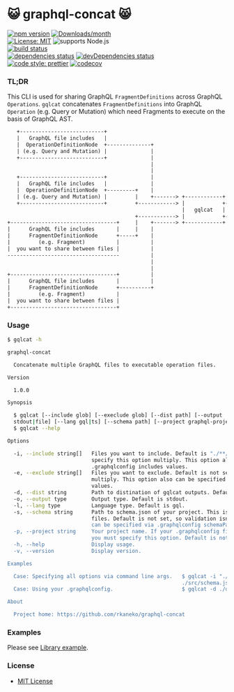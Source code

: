 :smiley_cat: graphql-concat :smile_cat:
===

[![npm version][npm-image]][npm-url]
[![Downloads/month][npm-donwload-image]][npm-trends-url]  
[![License: MIT][license]](https://opensource.org/licenses/MIT)
![supports Node.js][node-version]  
[![build status][circleci-image]][circleci-url]  
[![dependencies status][deps-image]][deps-url]
[![devDependencies status][dev-deps-image]][dev-deps-url]  
[![code style: prettier][prettier-image]][prettier-url]
[![codecov][coverage-image]][coverage-url]

### TL;DR

 This CLI is used for sharing GraphQL `FragmentDefinitions` across GraphQL `Operations`. `gqlcat` concatenates `FragmentDefinitions` into GraphQL `Operation` (e.g. Query or Mutation) which need Fragments to execute on the basis of GraphQL AST.

```txt
   +---------------------------+
   |   GraphQL file includes   |
   |  OperationDefinitionNode  +--------------+
   | (e.g. Query and Mutation) |              |
   +---------------------------+              |
                                              |
                                              |
   +---------------------------+              |                                        +--------------------------------------+
   |   GraphQL file includes   |              |                                        |   Concatenated GraphQL DocumentNode  |
   |  OperationDefinitionNode  +---------+    |                              +-------> |    you can execute in your program   |
   | (e.g. Query and Mutation) |         |    +-------> +------------+       |         |  like graphiql or TypeScript program |
   +---------------------------+         +------------> |            +-------+         +--------------------------------------+
                                                        |   gqlcat   |
                                         +------------> |            +-------+         +--------------------------------------+
+----------------------------------+     |    +-------> +------------+       |         |   Concatenated GraphQL DocumentNode  |
|      GraphQL file includes       |     |    |                              +-------> |    you can execute in your program   |
|      FragmentDefinitionNode      +-----+    |                                        |  like graphiql or TypeScript program |
|         (e.g. Fragment)          |          |                                        +--------------------------------------+
|  you want to share between files |          |
------------------------------------          |
                                              |
                                              |
+----------------------------------+          |
|      GraphQL file includes       |          |
|      FragmentDefinitionNode      +----------+
|         (e.g. Fragment)          |
|  you want to share between files |
+----------------------------------+

```

### Usage

```bash
$ gqlcat -h

graphql-concat

  Concatenate multiple GraphQL files to executable operation files. 

Version

  1.0.0

Synopsis

  $ gqlcat [--include glob] [--execlude glob] [--dist path] [--output           
  stdout|file] [--lang gql|ts] [--schema path] [--project graphql-project-name] 
  $ gqlcat --help                                                               

Options

  -i, --include string[]   Files you want to include. Default is "./**/*.graphql" "./**/*.gql". You can  
                           specify this option multiply. This option also can be specified via           
                           .graphqlconfig includes values.                                               
  -e, --exclude string[]   Files you want to exclude. Default is not set. You can specify this option    
                           multiply. This option also can be specified via .graphqlconfig excludes       
                           values.                                                                       
  -d, --dist string        Path to distination of gqlcat outputs. Default is dist.                       
  -o, --output type        Output type. Default is stdout.                                               
  -l, --lang type          Language type. Default is gql.                                                
  -s, --schema string      Path to schema.json of your project. This is used for validating concatenated 
                           files. Default is not set, so validation isn't executed. This option also     
                           can be specified via .graphqlconfig schemaPath value.                         
  -p, --project string     Your project name. If your .graphqlconfig file has multiple project configs,  
                           you must specify this option. Default is not set.                             
  -h, --help               Display usage.                                                                
  -v, --version            Display version.

Examples

  Case: Specifying all options via command line args.   $ gqlcat -i "./src/**/*.graphql" -i "./src/**/*.gql" -e "./dist/**/*.graphql" -d ./dist -o file -l ts -s  
                                                        ./src/schema.json                                                                                         
  Case: Using your .graphqlconfig.                      $ gqlcat -d ./dist -o stdout -l gql -p github                                                             

About

  Project home: https://github.com/rkaneko/graphql-concat

```

### Examples

Please see [Library example](./examples/library).

### License

- [MIT License](./LICENSE)

[npm-image]: https://img.shields.io/npm/v/graphql-concat.svg
[npm-url]: https://www.npmjs.com/package/graphql-concat
[npm-donwload-image]: https://img.shields.io/npm/dm/graphql-concat.svg
[npm-trends-url]: http://www.npmtrends.com/graphql-concat
[circleci-image]: https://circleci.com/gh/rkaneko/graphql-concat.svg?style=shield
[circleci-url]: https://circleci.com/gh/rkaneko/graphql-concat
[deps-image]: https://david-dm.org/rkaneko/graphql-concat.svg
[deps-url]: https://david-dm.org/rkaneko/graphql-concat
[dev-deps-image]: https://david-dm.org/rkaneko/graphql-concat/dev-status.svg
[dev-deps-url]: https://david-dm.org/rkaneko/david#info=devDependencies
[node-version]: https://img.shields.io/badge/Node.js%20support-v8,v10,v11-brightgreen.svg
[coverage-image]: https://codecov.io/gh/rkaneko/graphql-concat/branch/master/graph/badge.svg
[coverage-url]: https://codecov.io/gh/rkaneko/graphql-concat
[license]: https://img.shields.io/npm/l/graphql-concat.svg

[prettier-image]: https://img.shields.io/badge/code_style-prettier-ff69b4.svg?style=shield
[prettier-url]: https://github.com/prettier/prettier
